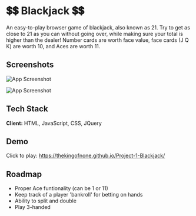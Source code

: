 # 💲💲 Blackjack 💲💲

An easy-to-play browser game of blackjack, also known as 21. Try to get as close to 21 as you can without going over, while making sure your total is higher than the dealer! Number cards are worth face value, face cards (J Q K) are worth 10, and Aces are worth 11.


## Screenshots
![App Screenshot](https://i.imgur.com/BUQuHbf.png)

![App Screenshot](https://imgur.com/JRKBC7p.png)


## Tech Stack

**Client:** HTML, JavaScript, CSS, JQuery



## Demo

Click to play: https://thekingofnone.github.io/Project-1-Blackjack/


## Roadmap

- Proper Ace funtionality (can be 1 or 11)
- Keep track of a player 'bankroll' for betting on hands
- Ability to split and double
- Play 3-handed
